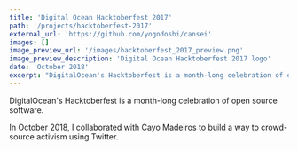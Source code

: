 ```yaml
---
title: 'Digital Ocean Hacktoberfest 2017'
path: '/projects/hacktoberfest-2017'
external_url: 'https://github.com/yogodoshi/cansei'
images: []
image_preview_url: '/images/hacktoberfest_2017_preview.png'
image_preview_description: 'Digital Ocean Hacktoberfest 2017 logo'
date: 'October 2018'
excerpt: "DigitalOcean's Hacktoberfest is a month-long celebration of open source software. In October 2018, I collaborated with Cayo Madeiros to build a way to crowd-source activism using Twitter."
---
```


DigitalOcean's Hacktoberfest is a month-long celebration of open source software.

In October 2018, I collaborated with Cayo Madeiros to build a way to crowd-source activism using Twitter.
